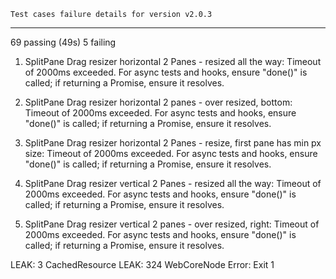     Test cases failure details for version v2.0.3
  -----

 69 passing (49s)
  5 failing
  1) SplitPane
       Drag resizer
         horizontal
           2 Panes - resized all the way:
     Timeout of 2000ms exceeded. For async tests and hooks, ensure "done()" is called; if returning a Promise, ensure it resolves.
  
  2) SplitPane
       Drag resizer
         horizontal
           2 panes - over resized, bottom:
     Timeout of 2000ms exceeded. For async tests and hooks, ensure "done()" is called; if returning a Promise, ensure it resolves.
  
  3) SplitPane
       Drag resizer
         horizontal
           2 Panes - resize, first pane has min px size:
     Timeout of 2000ms exceeded. For async tests and hooks, ensure "done()" is called; if returning a Promise, ensure it resolves.
  
  4) SplitPane
       Drag resizer
         vertical
           2 Panes - resized all the way:
     Timeout of 2000ms exceeded. For async tests and hooks, ensure "done()" is called; if returning a Promise, ensure it resolves.
  
  5) SplitPane
       Drag resizer
         vertical
           2 panes - over resized, right:
     Timeout of 2000ms exceeded. For async tests and hooks, ensure "done()" is called; if returning a Promise, ensure it resolves.
  
LEAK: 3 CachedResource
LEAK: 324 WebCoreNode
Error: Exit 1
